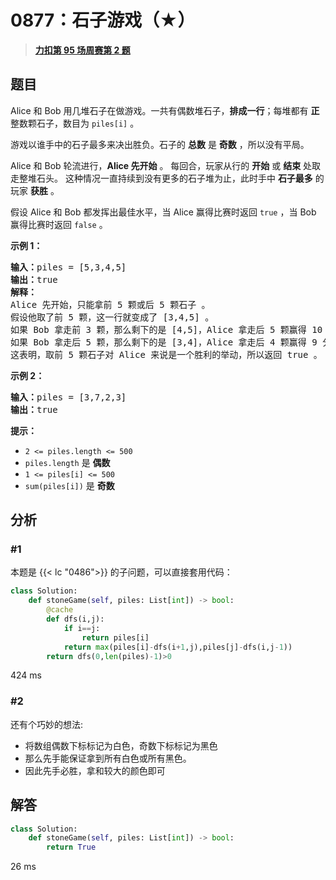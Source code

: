 # 0877：石子游戏（★）


> <u>**[力扣第 95 场周赛第 2 题](https://leetcode.cn/problems/stone-game/)**</u>

## 题目

<p>Alice 和 Bob 用几堆石子在做游戏。一共有偶数堆石子，<strong>排成一行</strong>；每堆都有 <strong>正</strong> 整数颗石子，数目为 <code>piles[i]</code> 。</p>

<p>游戏以谁手中的石子最多来决出胜负。石子的 <strong>总数</strong> 是 <strong>奇数</strong> ，所以没有平局。</p>

<p>Alice 和 Bob 轮流进行，<strong>Alice 先开始</strong> 。 每回合，玩家从行的 <strong>开始</strong> 或 <strong>结束</strong> 处取走整堆石头。 这种情况一直持续到没有更多的石子堆为止，此时手中 <strong>石子最多</strong> 的玩家 <strong>获胜</strong> 。</p>

<p>假设 Alice 和 Bob 都发挥出最佳水平，当 Alice 赢得比赛时返回 <code>true</code> ，当 Bob 赢得比赛时返回 <code>false</code> 。</p>



<p><strong>示例 1：</strong></p>

<pre>
<strong>输入：</strong>piles = [5,3,4,5]
<strong>输出：</strong>true
<strong>解释：</strong>
Alice 先开始，只能拿前 5 颗或后 5 颗石子 。
假设他取了前 5 颗，这一行就变成了 [3,4,5] 。
如果 Bob 拿走前 3 颗，那么剩下的是 [4,5]，Alice 拿走后 5 颗赢得 10 分。
如果 Bob 拿走后 5 颗，那么剩下的是 [3,4]，Alice 拿走后 4 颗赢得 9 分。
这表明，取前 5 颗石子对 Alice 来说是一个胜利的举动，所以返回 true 。
</pre>

<p><strong>示例 2：</strong></p>

<pre>
<strong>输入：</strong>piles = [3,7,2,3]
<strong>输出：</strong>true
</pre>



<p><strong>提示：</strong></p>

<ul>
<li><code>2 &lt;= piles.length &lt;= 500</code></li>
<li><code>piles.length</code> 是 <strong>偶数</strong></li>
<li><code>1 &lt;= piles[i] &lt;= 500</code></li>
<li><code>sum(piles[i])</code> 是 <strong>奇数</strong></li>
</ul>


## 分析

### #1

本题是 {{< lc "0486">}}  的子问题，可以直接套用代码：
	
```python
class Solution:
    def stoneGame(self, piles: List[int]) -> bool:
        @cache
        def dfs(i,j):
            if i==j:
                return piles[i]
            return max(piles[i]-dfs(i+1,j),piles[j]-dfs(i,j-1))
        return dfs(0,len(piles)-1)>0
```

424 ms

### #2

还有个巧妙的想法:
- 将数组偶数下标标记为白色，奇数下标标记为黑色
- 那么先手能保证拿到所有白色或所有黑色。
- 因此先手必胜，拿和较大的颜色即可

## 解答

```python
class Solution:
    def stoneGame(self, piles: List[int]) -> bool:
        return True
```

26 ms

